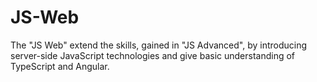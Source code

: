 # JS-Web
The "JS Web" extend the skills, gained in "JS Advanced", by introducing server-side JavaScript technologies and give basic understanding of TypeScript and Angular.

